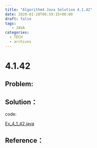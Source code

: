 ```yaml
---
title: "Algorithm4 Java Solution 4.1.42"
date: 2020-01-28T06:59:15+08:00
draft: false
tags:
   - JAVA
categories:
  - TECH
  - archives
---
```



# 4.1.42

## Problem:


## Solution：

code:

[Ex_4_1_42.java](./Ex_4_1_42.java)


## Reference：


